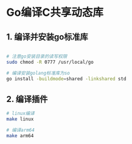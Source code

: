 
# Go编译C共享动态库

## 1. 编译并安装go标准库

```bash

# 注意go安装目录的读写权限
sudo chmod -R 0777 /usr/local/go

# 编译安装golang标准库为so
go install -buildmode=shared -linkshared std
```

## 2. 编译插件

```bash
# linux编译
make linux

# 编译arm64
make arm64
```